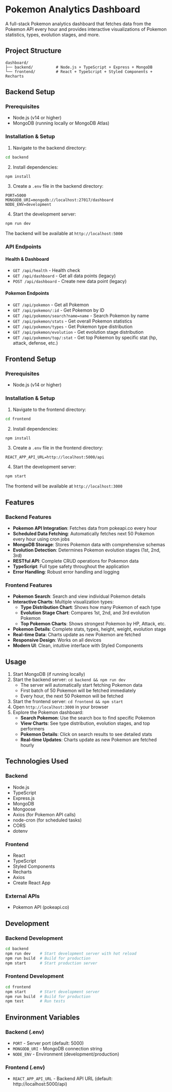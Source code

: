 # Pokemon Analytics Dashboard

A full-stack Pokemon analytics dashboard that fetches data from the Pokemon API every hour and provides interactive visualizations of Pokemon statistics, types, evolution stages, and more.

## Project Structure

```
dashboard/
├── backend/          # Node.js + TypeScript + Express + MongoDB
└── frontend/         # React + TypeScript + Styled Components + Recharts
```

## Backend Setup

### Prerequisites
- Node.js (v14 or higher)
- MongoDB (running locally or MongoDB Atlas)

### Installation & Setup

1. Navigate to the backend directory:
```bash
cd backend
```

2. Install dependencies:
```bash
npm install
```

3. Create a `.env` file in the backend directory:
```env
PORT=5000
MONGODB_URI=mongodb://localhost:27017/dashboard
NODE_ENV=development
```

4. Start the development server:
```bash
npm run dev
```

The backend will be available at `http://localhost:5000`

### API Endpoints

#### Health & Dashboard
- `GET /api/health` - Health check
- `GET /api/dashboard` - Get all data points (legacy)
- `POST /api/dashboard` - Create new data point (legacy)

#### Pokemon Endpoints
- `GET /api/pokemon` - Get all Pokemon
- `GET /api/pokemon/:id` - Get Pokemon by ID
- `GET /api/pokemon/search?name=name` - Search Pokemon by name
- `GET /api/pokemon/stats` - Get overall Pokemon statistics
- `GET /api/pokemon/types` - Get Pokemon type distribution
- `GET /api/pokemon/evolution` - Get evolution stage distribution
- `GET /api/pokemon/top/:stat` - Get top Pokemon by specific stat (hp, attack, defense, etc.)

## Frontend Setup

### Prerequisites
- Node.js (v14 or higher)

### Installation & Setup

1. Navigate to the frontend directory:
```bash
cd frontend
```

2. Install dependencies:
```bash
npm install
```

3. Create a `.env` file in the frontend directory:
```env
REACT_APP_API_URL=http://localhost:5000/api
```

4. Start the development server:
```bash
npm start
```

The frontend will be available at `http://localhost:3000`

## Features

### Backend Features
- **Pokemon API Integration**: Fetches data from pokeapi.co every hour
- **Scheduled Data Fetching**: Automatically fetches next 50 Pokemon every hour using cron jobs
- **MongoDB Storage**: Stores Pokemon data with comprehensive schemas
- **Evolution Detection**: Determines Pokemon evolution stages (1st, 2nd, 3rd)
- **RESTful API**: Complete CRUD operations for Pokemon data
- **TypeScript**: Full type safety throughout the application
- **Error Handling**: Robust error handling and logging

### Frontend Features
- **Pokemon Search**: Search and view individual Pokemon details
- **Interactive Charts**: Multiple visualization types:
  - **Type Distribution Chart**: Shows how many Pokemon of each type
  - **Evolution Stage Chart**: Compares 1st, 2nd, and 3rd evolution Pokemon
  - **Top Pokemon Charts**: Shows strongest Pokemon by HP, Attack, etc.
- **Pokemon Details**: Complete stats, types, height, weight, evolution stage
- **Real-time Data**: Charts update as new Pokemon are fetched
- **Responsive Design**: Works on all devices
- **Modern UI**: Clean, intuitive interface with Styled Components

## Usage

1. Start MongoDB (if running locally)
2. Start the backend server: `cd backend && npm run dev`
   - The server will automatically start fetching Pokemon data
   - First batch of 50 Pokemon will be fetched immediately
   - Every hour, the next 50 Pokemon will be fetched
3. Start the frontend server: `cd frontend && npm start`
4. Open `http://localhost:3000` in your browser
5. Explore the Pokemon dashboard:
   - **Search Pokemon**: Use the search box to find specific Pokemon
   - **View Charts**: See type distribution, evolution stages, and top performers
   - **Pokemon Details**: Click on search results to see detailed stats
   - **Real-time Updates**: Charts update as new Pokemon are fetched hourly

## Technologies Used

### Backend
- Node.js
- TypeScript
- Express.js
- MongoDB
- Mongoose
- Axios (for Pokemon API calls)
- node-cron (for scheduled tasks)
- CORS
- dotenv

### Frontend
- React
- TypeScript
- Styled Components
- Recharts
- Axios
- Create React App

### External APIs
- Pokemon API (pokeapi.co)

## Development

### Backend Development
```bash
cd backend
npm run dev    # Start development server with hot reload
npm run build  # Build for production
npm start      # Start production server
```

### Frontend Development
```bash
cd frontend
npm start      # Start development server
npm run build  # Build for production
npm test       # Run tests
```

## Environment Variables

### Backend (.env)
- `PORT` - Server port (default: 5000)
- `MONGODB_URI` - MongoDB connection string
- `NODE_ENV` - Environment (development/production)

### Frontend (.env)
- `REACT_APP_API_URL` - Backend API URL (default: http://localhost:5000/api)
